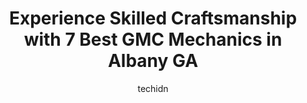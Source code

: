 ---
layout: ampstory
image: https://images.unsplash.com/photo-1618157176697-1bdb104f2896?ixlib=rb-4.0.3&ixid=MnwxMjA3fDB8MHxwaG90by1wYWdlfHx8fGVufDB8fHx8&auto=format&fit=crop&w=640&h=853&q=80
author: techidn
featured: false
description: When it comes to finding reliable automotive experts in Albany GA, USA, look no further than the 7 best GMC Mechanic in the area. With their exceptional skills and dedication to providing to
title: Experience Skilled Craftsmanship with 7 Best GMC Mechanics in Albany GA
cover:
   title: Experience Skilled Craftsmanship with 7 Best GMC Mechanics in Albany GA
   subtitle: Rickpate
   background: https://images.unsplash.com/photo-1618157176697-1bdb104f2896?ixlib=rb-4.0.3&ixid=MnwxMjA3fDB8MHxwaG90by1wYWdlfHx8fGVufDB8fHx8&auto=format&fit=crop&w=640&h=853&q=80

pages: 
 - layout: thirds
   top: <h1>#1 Gieryics Automotive Repair</h1>
   bottom: "<p>I do Not recommend this place to anyone Especially if youre a woman..Tom is Not Honest !!! I have my own mechanic but he doesnt do electrical work so I took it here..I </p>"
   background: https://www.knot35.com/toplist/wp-content/uploads/2023/06/best-gmc-mechanic-1-in-albany-ga-1685833901.jpeg
   backgroundblur: true
 - layout: thirds
   top: <h1>#2 Erickson Automotive LLC</h1>
   bottom: "<p>1019 W Oglethorpe Blvd, Albany, GA 31701, United States</p>"
   background: https://www.knot35.com/toplist/wp-content/uploads/2023/06/best-gmc-mechanic-2-in-albany-ga-1685833901.jpeg
   cta:
      link: https://www.knot35.com/toplist/experience-skilled-craftsmanship-with-7-best-gmc-mechanics-in-albany-ga/
      text: Experience Skilled Craftsmanship with 7 Best GMC Mechanics in Albany GA
 - layout: thirds
   top: <h1>#3 Albany Auto Service</h1>
   bottom: "<p>1305 Oglethorpe Ave, Albany, GA 31707, United States</p>"
   background: https://www.knot35.com/toplist/wp-content/uploads/2023/06/best-gmc-mechanic-3-in-albany-ga-1685833902.jpeg
   cta:
      link: https://www.knot35.com/toplist/experience-skilled-craftsmanship-with-7-best-gmc-mechanics-in-albany-ga/
      text: Experience Skilled Craftsmanship with 7 Best GMC Mechanics in Albany GA
 - layout: thirds
   top: <h1>#4 Haymans Garage</h1>
   bottom: "<p>1207 N Slappey Blvd, Albany, GA 31701, United States</p>"
   background: https://images.unsplash.com/photo-1604871000636-074fa5117945?ixlib=rb-4.0.3&ixid=MnwxMjA3fDB8MHxwaG90by1wYWdlfHx8fGVufDB8fHx8&auto=format&fit=crop&w=640&h=853&q=80
   cta:
      link: https://www.knot35.com/toplist/experience-skilled-craftsmanship-with-7-best-gmc-mechanics-in-albany-ga/
      text: Experience Skilled Craftsmanship with 7 Best GMC Mechanics in Albany GA
 - layout: thirds
   top: <h1>#5 The Shop of Albany</h1>
   bottom: "<p>511 W Oglethorpe Blvd, Albany, GA 31701, United States</p>"
   background: https://images.unsplash.com/photo-1462556791646-c201b8241a94?ixlib=rb-4.0.3&ixid=MnwxMjA3fDB8MHxwaG90by1wYWdlfHx8fGVufDB8fHx8&auto=format&fit=crop&w=640&h=853&q=80
   cta:
      link: https://www.knot35.com/toplist/experience-skilled-craftsmanship-with-7-best-gmc-mechanics-in-albany-ga/
      text: Experience Skilled Craftsmanship with 7 Best GMC Mechanics in Albany GA
 - layout: thirds
   top: <h1>#6 HP Automotive LLC</h1>
   bottom: "<p>122 Philema Rd, Albany, GA 31701, United States</p>"
   background: https://images.unsplash.com/photo-1552083974-186346191183?ixlib=rb-4.0.3&ixid=MnwxMjA3fDB8MHxwaG90by1wYWdlfHx8fGVufDB8fHx8&auto=format&fit=crop&w=640&h=853&q=80
   cta:
      link: https://www.knot35.com/toplist/experience-skilled-craftsmanship-with-7-best-gmc-mechanics-in-albany-ga/
      text: Experience Skilled Craftsmanship with 7 Best GMC Mechanics in Albany GA
 - layout: thirds
   top: <h1>#7 Premier Autoworks</h1>
   bottom: "<p>2917 N Slappey Blvd, Albany, GA 31701, United States</p>"
   background: https://images.unsplash.com/photo-1488554378835-f7acf46e6c98?ixlib=rb-4.0.3&ixid=MnwxMjA3fDB8MHxwaG90by1wYWdlfHx8fGVufDB8fHx8&auto=format&fit=crop&w=640&h=853&q=80
   cta:
      link: https://www.knot35.com/toplist/experience-skilled-craftsmanship-with-7-best-gmc-mechanics-in-albany-ga/
      text: Experience Skilled Craftsmanship with 7 Best GMC Mechanics in Albany GA
 - layout: thirds
   middle: Continue reading...
   background: https://images.unsplash.com/photo-1496096265110-f83ad7f96608?ixlib=rb-4.0.3&ixid=MnwxMjA3fDB8MHxwaG90by1wYWdlfHx8fGVufDB8fHx8&auto=format&fit=crop&w=640&h=853&q=80
   cta:
      link: https://www.knot35.com/toplist/experience-skilled-craftsmanship-with-7-best-gmc-mechanics-in-albany-ga/
      text: Experience Skilled Craftsmanship with 7 Best GMC Mechanics in Albany GA
      
---